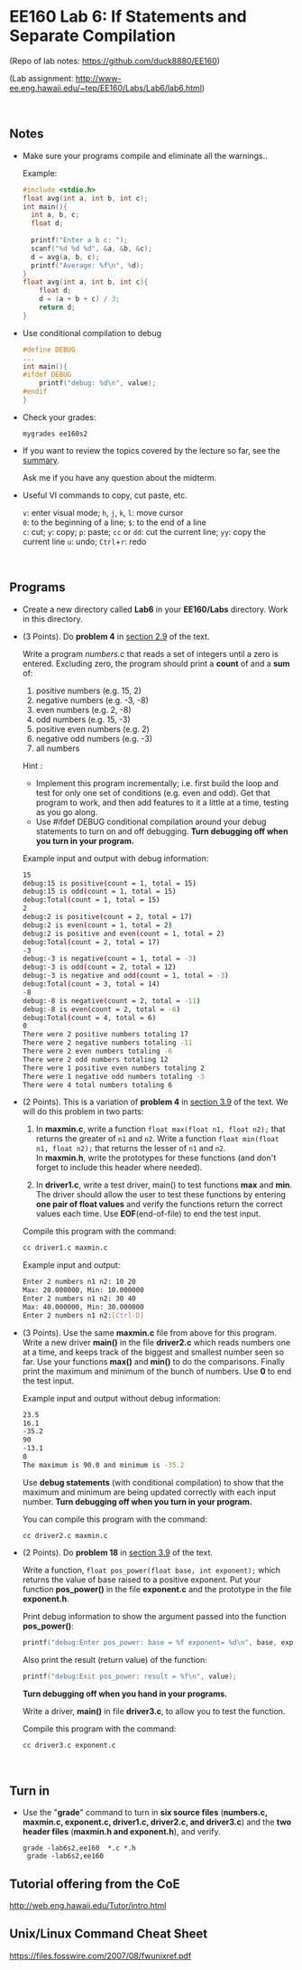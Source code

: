 # EE160 Lab 6: If Statements and Separate Compilation 

(Repo of lab notes: <https://github.com/duck8880/EE160>)

(Lab assignment: <http://www-ee.eng.hawaii.edu/~tep/EE160/Labs/Lab6/lab6.html>)

  ​

## Notes

- Make sure your programs compile and eliminate all the warnings.. 

  Example:  

  ```c
  #include <stdio.h>
  float avg(int a, int b, int c);
  int main(){
    int a, b, c;
    float d;
    
    printf("Enter a b c: ");
    scanf("%d %d %d", &a, &b, &c);
    d = avg(a, b, c);  
    printf("Average: %f\n", %d);
  }
  float avg(int a, int b, int c){
      float d;
      d = (a + b + c) / 3;
      return d;
  }
  ```

- Use conditional compilation to debug

   ```c
   #define DEBUG
   ...
   int main(){
   #ifdef DEBUG
       printf("debug: %d\n", value);
   #endif
   }
   ```

- Check your grades:

   `mygrades ee160s2`

- If you want to review the topics covered by the lecture so far, see the [summary](http://www-ee.eng.hawaii.edu/cgi-local/mklec.cgi?18+3+EE160/S18). 

  Ask me if you have any question about the midterm.

- Useful VI commands to copy, cut paste, etc.

    `v`: enter visual mode;    `h`, `j`, `k`, `l`: move cursor  
    `0`: to the beginning of a line;    `$`: to the end of a line  
    `c`: cut;    `y`: copy;    `p`: paste;    `cc` or `dd`: cut the current line;    `yy`: copy the current line
    `u`: undo;    `Ctrl`+`r`: redo

  ​

## Programs

- Create a new directory called **Lab6** in your **EE160/Labs** directory. Work in this directory.

- (3 Points). Do **problem 4** in [section 2.9](http://www-ee.eng.hawaii.edu/~tep/EE160/Book/chap2/section2.1.9.html) of the text.   

  Write a program *numbers.c* that reads a set of integers until a zero is entered. Excluding zero, the program should print a **count** of and a **sum** of:

  1. positive numbers (e.g. 15, 2)
  2. negative numbers (e.g. -3, -8)
  3. even numbers (e.g. 2, -8)
  4. odd numbers (e.g. 15, -3)
  5. positive even numbers (e.g. 2)
  6. negative odd numbers (e.g. -3)
  7. all numbers

  Hint :

  - Implement this program incrementally; i.e. first build the loop and test for only one set of conditions (e.g. even and odd). Get that program to work, and then add features to it a little at a time, testing as you go along.
  - Use #ifdef DEBUG conditional compilation around your debug statements to turn on and off debugging. **Turn debugging off when you turn in your program.**

  Example input and output with debug information:

  ```bash
  15
  debug:15 is positive(count = 1, total = 15)
  debug:15 is odd(count = 1, total = 15)
  debug:Total(count = 1, total = 15)
  2
  debug:2 is positive(count = 2, total = 17)
  debug:2 is even(count = 1, total = 2)
  debug:2 is positive and even(count = 1, total = 2)
  debug:Total(count = 2, total = 17)
  -3
  debug:-3 is negative(count = 1, total = -3)
  debug:-3 is odd(count = 2, total = 12)
  debug:-3 is negative and odd(count = 1, total = -3)
  debug:Total(count = 3, total = 14)
  -8
  debug:-8 is negative(count = 2, total = -11)
  debug:-8 is even(count = 2, total = -6)
  debug:Total(count = 4, total = 6)
  0
  There were 2 positive numbers totaling 17
  There were 2 negative numbers totaling -11
  There were 2 even numbers totaling -6
  There were 2 odd numbers totaling 12
  There were 1 positive even numbers totaling 2
  There were 1 negative odd numbers totaling -3
  There were 4 total numbers totaling 6
  ```

- (2 Points). This is a variation of **problem 4** in [section 3.9](http://www-ee.eng.hawaii.edu/~tep/EE160/Book/chap3/section2.1.9.html) of the text. We will do this problem in two parts:

  1. In **maxmin.c**, write a function `float max(float n1, float n2);` that returns the greater of `n1` and `n2`. Write a function `float min(float n1, float n2);` that returns the lesser of `n1` and `n2`.  
  In **maxmin.h**, write the prototypes for these functions (and don't forget to include this header where needed). 

  2. In **driver1.c**, write a test driver, main() to test functions **max** and **min**. The driver should allow the user to test these functions by entering **one pair of float values** and verify the functions return the correct values each time. Use **EOF**(end-of-file) to end the test input.  

  Compile this program with the command:

  ```bash
  cc driver1.c maxmin.c
  ```
  
  Example input and output:
  ```bash
  Enter 2 numbers n1 n2: 10 20
  Max: 20.000000, Min: 10.000000
  Enter 2 numbers n1 n2: 30 40
  Max: 40.000000, Min: 30.000000
  Enter 2 numbers n1 n2:[Ctrl-D]
  ```
  

- (3 Points). Use the same **maxmin.c** file from above for this program. Write a new driver **main()** in the file **driver2.c** which reads numbers one at a time, and keeps track of the biggest and smallest number seen so far. Use your functions **max()** and **min()** to do the comparisons. Finally print the maximum and minimum of the bunch of numbers. Use **0** to end the test input.

  Example input and output without debug information:

  ```bash
  23.5
  16.1
  -35.2
  90
  -13.1
  0
  The maximum is 90.0 and minimum is -35.2
  ```

  Use **debug statements** (with conditional compilation) to show that the maximum and minimum are being updated correctly with each input number. **Turn debugging off when you turn in your program.**

  You can compile this program with the command:

  ```
  cc driver2.c maxmin.c
  ```

- (2 Points). Do **problem 18** in [section 3.9](http://www-ee.eng.hawaii.edu/~tep/EE160/Book/chap3/section2.1.9.html) of the text.  

  Write a function, `float pos_power(float base, int exponent);` which returns the value of base raised to a positive exponent. Put your function **pos_power()** in the file **exponent.c** and the prototype in the file **exponent.h**.

  Print debug information to show the argument passed into the function **pos_power()**:

  ```c
  printf("debug:Enter pos_power: base = %f exponent= %d\n", base, exponent);
  ```

  Also print the result (return value) of the function:

  ```c
  printf("debug:Exit pos_power: result = %f\n", value);
  ```


  **Turn debugging off when you hand in your programs.**

  Write a driver, **main()** in file **driver3.c**, to allow you to test the function.

  Compile this program with the command:

  ```bash
  cc driver3.c exponent.c
  ```

  ​




## Turn in

- Use the "**grade**" command to turn in **six source files** (**numbers.c, maxmin.c, exponent.c, driver1.c, driver2.c, and driver3.c**) and the **two header files** (**maxmin.h and exponent.h**), and verify.

  `grade -lab6s2,ee160  *.c *.h `  
  ` grade -lab6s2,ee160`  


  



## Tutorial offering from the CoE

<http://web.eng.hawaii.edu/Tutor/intro.html>

## Unix/Linux Command Cheat Sheet

<https://files.fosswire.com/2007/08/fwunixref.pdf>
